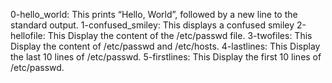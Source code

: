 0-hello_world: This prints “Hello, World”, followed by a new line to the standard output.
1-confused_smiley: This displays a confused smiley
2-hellofile: This Display the content of the /etc/passwd file.
3-twofiles: This Display the content of /etc/passwd and /etc/hosts.
4-lastlines: This Display the last 10 lines of /etc/passwd.
5-firstlines: This Display the first 10 lines of /etc/passwd.
